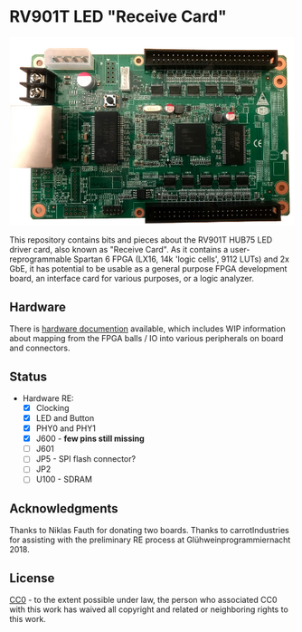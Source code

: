 RV901T LED "Receive Card"
=========================

<img src="doc/front.jpg" />

This repository contains bits and pieces about the RV901T HUB75 LED driver card, also known as "Receive Card". As it contains a user-reprogrammable Spartan 6 FPGA (LX16, 14k 'logic cells', 9112 LUTs) and 2x GbE, it has potential to be usable as a general purpose FPGA development board, an interface card for various purposes, or a logic analyzer.

Hardware
--------

There is [hardware documention](doc/hardware.md) available, which includes WIP information about mapping from the FPGA balls / IO into various peripherals on board and connectors.

Status
------

 - Hardware RE:
   - [X] Clocking
   - [X] LED and Button
   - [X] PHY0 and PHY1
   - [X] J600 - **few pins still missing**
   - [ ] J601
   - [ ] JP5 - SPI flash connector?
   - [ ] JP2
   - [ ] U100 - SDRAM

Acknowledgments
---------------

Thanks to Niklas Fauth for donating two boards. Thanks to carrotIndustries for assisting with the preliminary RE process at Glühweinprogrammiernacht 2018.

License
-------

[CC0](http://creativecommons.org/publicdomain/zero/1.0/") - to the extent possible under law, the person who associated CC0 with this work has waived all copyright and related or neighboring rights to this work.

